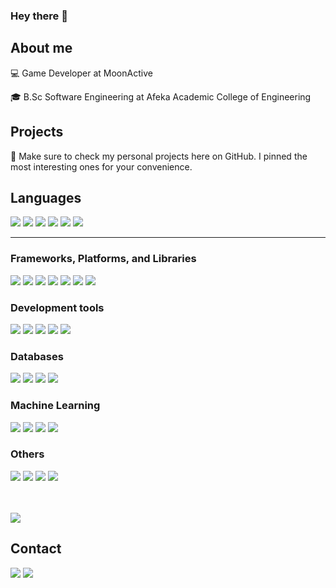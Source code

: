 
### Hey there 👋

## About me

💻 Game Developer at MoonActive

🎓 B.Sc Software Engineering at Afeka Academic College of Engineering
 
 ## Projects
📁 Make sure to check my personal projects here on GitHub. I pinned the most interesting ones for your convenience.

## Languages
<img src="https://img.shields.io/badge/c%23-%23239120.svg?style=for-the-badge&logo=c-sharp&logoColor=white)"/> <img src="https://img.shields.io/badge/python-3670A0?style=for-the-badge&logo=python&logoColor=ffdd54"/>
<img src="https://img.shields.io/badge/java-ED8B00?&style=for-the-badge&logo=java&logoColor=white"/> 
<img src="https://img.shields.io/badge/javascript-%23323330.svg?style=for-the-badge&logo=javascript&logoColor=%23F7DF1E"/> 
<img src="https://img.shields.io/badge/typescript-%23007ACC.svg?style=for-the-badge&logo=typescript&logoColor=white"/> 
<img src="https://img.shields.io/badge/c/c++-00599C?&style=for-the-badge&logo=c%2B%2B&ogoColor=white"/> 

---

### Frameworks, Platforms, and Libraries
<img src="https://img.shields.io/badge/react_native-%2320232a.svg?style=for-the-badge&logo=react&logoColor=%2361DAFB"/> <img src="https://img.shields.io/badge/-Node.js-3C873A?style=for-the-badge&logo=node.js&logoColor=white" />
<img src="https://img.shields.io/badge/-React-000000?style=for-the-badge&logo=react&logoColor=00c8ff"/> <img src="https://img.shields.io/badge/-Node.js-3C873A?style=for-the-badge&logo=node.js&logoColor=white" />
<img src="https://img.shields.io/badge/.NET-5C2D91?style=for-the-badge&logo=.net&logoColor=white">
<img src="https://img.shields.io/badge/-Spring-1FFF4F?style=for-the-badge&logo=spring&logoColor=white"/>
<img src="https://img.shields.io/badge/-Express.js-787878?style=for-the-badge&logo=express" />
<br/>
### Development tools
<img src="https://img.shields.io/badge/-git-F05033?&style=for-the-badge&logo=git&logoColor=white"/> <img src="https://img.shields.io/badge/-github-121011?&style=for-the-badge&logo=github&logoColor=white"/> 
<img src="https://img.shields.io/badge/-docker-0db7ed?&style=for-the-badge&logo=docker&logoColor=white"/> 
<img src="https://img.shields.io/badge/azure-%230072C6.svg?style=for-the-badge&logo=microsoftazure&logoColor=white" /> 
<img src="https://img.shields.io/badge/jira-%230A0FFF.svg?style=for-the-badge&logo=jira&logoColor=white" /> 
<br/>
### Databases
<img src="https://img.shields.io/badge/mysql-%2300f.svg?style=for-the-badge&logo=mysql&logoColor=white"> <img src="https://img.shields.io/badge/MongoDB-%234ea94b.svg?style=for-the-badge&logo=mongodb&logoColor=white"/>
<img src="https://img.shields.io/badge/Realm-39477F?style=for-the-badge&logo=realm&logoColor=white"/> 
<img src="https://img.shields.io/badge/-firebase-039BE5?&style=for-the-badge&logo=firebase"/> 
<br/>
### Machine Learning
<img src="https://img.shields.io/badge/PyTorch-%23EE4C2C.svg?style=for-the-badge&logo=PyTorch&logoColor=white" /> <img src="https://img.shields.io/badge/scikit--learn-%23F7931E.svg?style=for-the-badge&logo=scikit-learn&logoColor=white" />
<img src="https://img.shields.io/badge/pandas-%23150458.svg?style=for-the-badge&logo=pandas&logoColor=white" /> 
<img src="https://img.shields.io/badge/Keras-%23D00000.svg?style=for-the-badge&logo=Keras&logoColor=white" /> 
<br/>
### Others
<img src="https://img.shields.io/badge/-HTML5-E34F26?style=for-the-badge&logo=html5&logoColor=white"/> <img src="https://img.shields.io/badge/-CSS3-1572B6?style=for-the-badge&logo=css3&logoColor=white" />
<img src="https://img.shields.io/badge/-Bootstrap-563D7C?style=for-the-badge&logo=bootstrap&logoColor=white"/> 
<img src="https://img.shields.io/badge/unity-%23000000.svg?style=for-the-badge&logo=unity&logoColor=white"/> 


<br/><br>
<img src="https://github-readme-stats.vercel.app/api/top-langs/?username=RonBless&theme=dark&layout=compact" align="center" />


## Contact
[<img src="https://img.shields.io/badge/Gmail-D14836?style=for-the-badge&logo=gmail&logoColor=white"/>][gmail] [<img src="https://img.shields.io/badge/linkedin-0077B5?&style=for-the-badge&logo=linkedin&logoColor=white"/>][linkedin] 


[gmail]: mailto:ronberaha14@gmail.com
[linkedin]: https://www.linkedin.com/in/ron-beraha-9454741bb/

